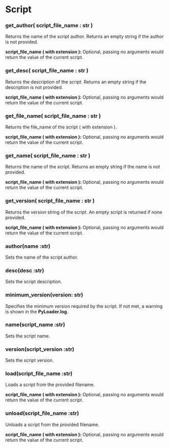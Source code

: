 # Script

### get\_author\( **script\_file\_name** : str \)

Returns the name of the script author. Returns an empty string if the author is not provided.

**script\_file\_name \( with extension \):**  Optional, passing no arguments would return the value of the current script.

### get\_desc\( **script\_file\_name**  : str \)

Returns the description of the script. Returns an empty string if the description is not provided.

**script\_file\_name \( with extension \):**  Optional, passing no arguments would return the value of the current script.

### get\_file\_name\( **script\_file\_name** : str \)

Returns the file\_name of the script \( with extension \).

**script\_file\_name \( with extension \):**  Optional, passing no arguments would return the value of the current script.

### get\_name\( **script\_file\_name** : str \)

Returns the name of the script. Returns an empty string if the name is not provided.

**script\_file\_name \( with extension \):**  Optional, passing no arguments would return the value of the current script.

### get\_version\( **script\_file\_name** : str \)

Returns the version string of the script. An empty script is returned if none provided.

**script\_file\_name \( with extension \):**  Optional, passing no arguments would return the value of the current script.

### author\(name :str\)

Sets the name of the script author.

### desc\(desc :str\)

Sets the script description.

### **minimum\_version\(version: str\)**

Specifies the minimum version required by the script. If not met, a warning is shown in the **PyLoader.log**.

### name\(script\_name :str\)

Sets the script name.

### version\(script\_version :str\)

Sets the script version.

### load\(script\_file\_name :str\)

Loads a script from the provided filename.

**script\_file\_name \( with extension \):**  Optional, passing no arguments would return the value of the current script.

### unload\(script\_file\_name :str\)

Unloads a script from the provided filename.

**script\_file\_name \( with extension \):**  Optional, passing no arguments would return the value of the current script.

